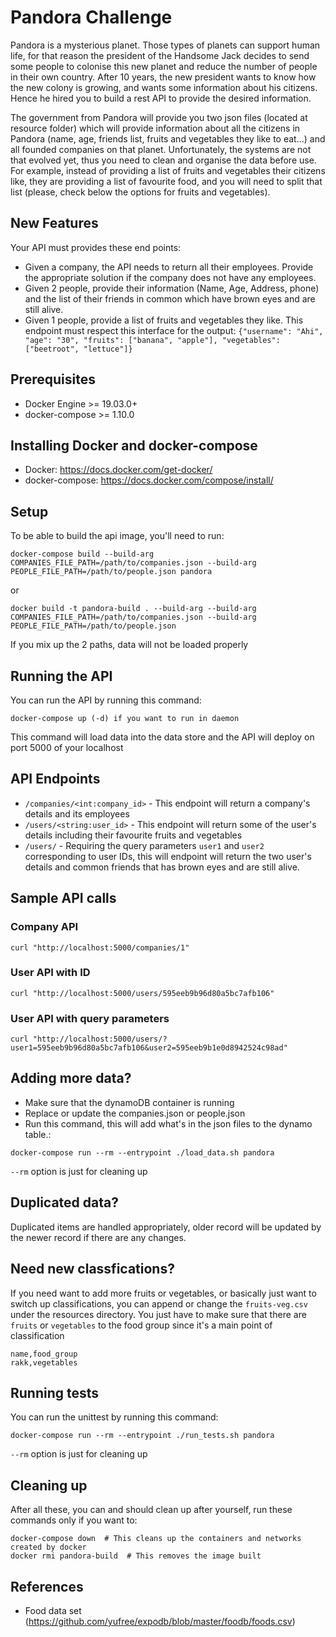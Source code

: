 # Pandora Challenge
Pandora is a mysterious planet. Those types of planets can support human life, for that reason the president of the Handsome Jack decides to send some people to colonise this new planet and
reduce the number of people in their own country. After 10 years, the new president wants to know how the new colony is growing, and wants some information about his citizens. Hence he hired you to build a rest API to provide the desired information.

The government from Pandora will provide you two json files (located at resource folder) which will provide information about all the citizens in Pandora (name, age, friends list, fruits and vegetables they like to eat...) and all founded companies on that planet.
Unfortunately, the systems are not that evolved yet, thus you need to clean and organise the data before use.
For example, instead of providing a list of fruits and vegetables their citizens like, they are providing a list of favourite food, and you will need to split that list (please, check below the options for fruits and vegetables).

## New Features
Your API must provides these end points:
- Given a company, the API needs to return all their employees. Provide the appropriate solution if the company does not have any employees.
- Given 2 people, provide their information (Name, Age, Address, phone) and the list of their friends in common which have brown eyes and are still alive.
- Given 1 people, provide a list of fruits and vegetables they like. This endpoint must respect this interface for the output: `{"username": "Ahi", "age": "30", "fruits": ["banana", "apple"], "vegetables": ["beetroot", "lettuce"]}` 

## Prerequisites
- Docker Engine >= 19.03.0+
- docker-compose >= 1.10.0

## Installing Docker and docker-compose
- Docker: https://docs.docker.com/get-docker/
- docker-compose: https://docs.docker.com/compose/install/

## Setup
To be able to build the api image, you'll need to run:
```
docker-compose build --build-arg COMPANIES_FILE_PATH=/path/to/companies.json --build-arg PEOPLE_FILE_PATH=/path/to/people.json pandora
```
or
```
docker build -t pandora-build . --build-arg --build-arg COMPANIES_FILE_PATH=/path/to/companies.json --build-arg PEOPLE_FILE_PATH=/path/to/people.json
```
If you mix up the 2 paths, data will not be loaded properly

## Running the API
You can run the API by running this command:
```
docker-compose up (-d) if you want to run in daemon
```
This command will load data into the data store and the API will deploy on port 5000 of your localhost

## API Endpoints
- `/companies/<int:company_id>` - This endpoint will return a company's details and its employees
- `/users/<string:user_id>` - This endpoint will return some of the user's details including their favourite fruits and vegetables
- `/users/` - Requiring the query parameters `user1` and `user2` corresponding to user IDs, this will endpoint will return the two user's details and common friends that has brown eyes and are still alive.

## Sample API calls
### Company API
```
curl "http://localhost:5000/companies/1"
```
### User API with ID
```
curl "http://localhost:5000/users/595eeb9b96d80a5bc7afb106"
```
### User API with query parameters
```
curl "http://localhost:5000/users/?user1=595eeb9b96d80a5bc7afb106&user2=595eeb9b1e0d8942524c98ad"
```

## Adding more data?
- Make sure that the dynamoDB container is running
- Replace or update the companies.json or people.json
- Run this command, this will add what's in the json files to the dynamo table.:
```
docker-compose run --rm --entrypoint ./load_data.sh pandora
```
`--rm` option is just for cleaning up

## Duplicated data?
Duplicated items are handled appropriately, older record will be updated by the newer record if there are any changes.

## Need new classfications?
If you need want to add more fruits or vegetables, or basically just want to switch up classifications, you can append or change the `fruits-veg.csv` under the resources directory. You just have to make sure that there are `fruits` or `vegetables` to the food group since it's a main point of classification
```
name,food_group
rakk,vegetables
```

## Running tests
You can run the unittest by running this command:
```
docker-compose run --rm --entrypoint ./run_tests.sh pandora
```
`--rm` option is just for cleaning up

## Cleaning up
After all these, you can and should clean up after yourself, run these commands only if you want to:
```
docker-compose down  # This cleans up the containers and networks created by docker
docker rmi pandora-build  # This removes the image built
```

## References
- Food data set (https://github.com/yufree/expodb/blob/master/foodb/foods.csv)
